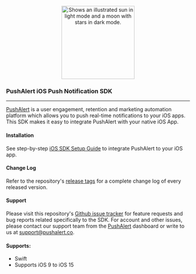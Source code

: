 <p align="center">
  <picture>
    <source width="200" media="(prefers-color-scheme: dark)" srcset="https://cdn.pushalert.co/img/logo-pushalert-white.svg">
    <source width="200" media="(prefers-color-scheme: light)" srcset="https://cdn.pushalert.co/img/logo-pushalert.svg">
    <img width="200" alt="Shows an illustrated sun in light mode and a moon with stars in dark mode." src="https://cdn.pushalert.co/img/logo-pushalert.svg">
  </picture>
</p>

### PushAlert iOS Push Notification SDK

---

[PushAlert](https://pushalert.co/) is a user engagement, retention and marketing automation platform which allows you to push real-time notifications to your iOS apps. This SDK makes it easy to integrate PushAlert with your native iOS App.

#### Installation
See step-by-step [iOS SDK Setup Guide](https://pushalert.co/documentation/ios-app-push-notification/ios-sdk-setup) to integrate PushAlert to your iOS app.

#### Change Log
Refer to the repository's [release tags](https://github.com/InkWired/PushAlert-XCFramework/releases) for a complete change log of every released version.

#### Support
Please visit this repository's [Github issue tracker](https://github.com/InkWired/PushAlert-XCFramework/issues) for feature requests and bug reports related specifically to the SDK.
For account and other issues, please contact our support team from the [PushAlert](https://pushalert.co) dashboard or write to us at [support@pushalert.co](mailto:support@pushalert.co).

#### Supports:
* Swift
* Supports iOS 9 to iOS 15
